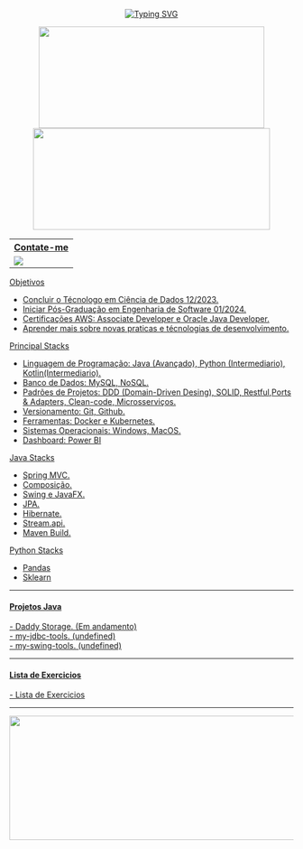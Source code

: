 <div align=center>
 
<a href="https://git.io/typing-svg"><img src="https://readme-typing-svg.demolab.com?font=Fira+Code&size=30&pause=1000&color=FFFFFF&center=true&width=800&lines=Ola%2C+seja+bem+vindo+ao+meu+github.;Eu+sou+Norton+Domingues+Manfr%C3%A9." alt="Typing SVG" /></a>
 
 </div>
  <div align="center">
  <a href="https://github.com/nortonmanfrejr">
  <img height="180em" width="400em" src="https://github-readme-stats.vercel.app/api?username=nortonmanfrejr&show_icons=true&theme=dark&include_all_commits=true&count_private=true"/>
     
   <!-- Most used programming languages -->
  <img height="180em" width="420em" src="https://github-readme-stats.vercel.app/api/top-langs/?username=nortonmanfrejr&layout=compact&langs_count=7&theme=dark"/>
   

<table width="100">
<!--
<tr><th>Projetos desenvolvidos em:</th> <th>Contate-me</th></tr>
<tr>
<td>
<img width="30px" src="https://user-images.githubusercontent.com/93503496/179109018-cc9a7ed6-31e8-4b48-a6b6-424ae0d71cff.png"></img>
<img width="30px" src="https://user-images.githubusercontent.com/93503496/179109369-f65b72e9-b819-426b-a942-a075cc80d88c.png"></img>
<img width="30px" src="https://user-images.githubusercontent.com/93503496/179109578-584bba0e-dc9b-457b-a85e-9f71061eeb0f.png"></img>
</td>
-->
<tr><th>Contate-me</th></tr>
<td>
 <a href="https://www.linkedin.com/in/norton-manfr%C3%A9-8a899b211/">
 <img src="https://img.shields.io/badge/-LinkedIn-%230077B5?style=for-the-badge&logo=linkedin&logoColor=white">
</td>
</tr>
</table>

 </div>
 
 Objetivos <!-- Objetivos para serem realizados em até 2 anos --> 
- Concluir o Técnologo em Ciência de Dados 12/2023.  <!-- Objetivo para 2023-->
- Iniciar Pós-Graduação em Engenharia de Software 01/2024. <!-- Após a conclusão do objetivo anterior -->
- Certificações AWS: Associate Developer e Oracle Java Developer. <!-- Conhecimento ja tenho, so falta $$ -->
- Aprender mais sobre novas praticas e técnologias de desenvolvimento. <!-- Aprendendo sempre -->

Principal Stacks <!-- Principais habilidades técnicas -->
- Linguagem de Programação: Java (Avançado), Python (Intermediario), Kotlin(Intermediario). <!-- Conhecimentos Consideraveis -->
- Banco de Dados: MySQL, NoSQL. <!-- Banco de dados que sou habituado, SGBDs não são considerado -->
- Padrões de Projetos: DDD (Domain-Driven Desing), SOLID, Restful,Ports & Adapters, Clean-code, Microsserviços. <!-- Padrões de Projetos praticados -->
- Versionamento: Git, Github. <!-- Versionamento de Código -->
- Ferramentas: Docker e Kubernetes. <!-- Ferramentas de Conteiners utilizadas, OPENSHIFT esta para ser adicionada -->
- Sistemas Operacionais: Windows, MacOS. <!-- Sistemas operacionais que sou habituado -->
- Dashboard: Power BI <!-- Sem muito a dizer -->
  
<!-- 
Future Stacks 
- Frameworks: Angular, NodeJS
- Cloud-computing: AWS e Azure
- Web developement: HTML, CSS5, JavaScript

-->

Java Stacks
- Spring MVC.
- Composição.
- Swing e JavaFX. <!-- Interface Grafica, essencial para o desenvolvimento do toolkit my-swing-tools. -->
- JPA. 
- Hibernate.
- Stream.api. <!-- Essencial para o habito de programação funcional -->
- Maven Build. <!-- Para criação de arquivos JAR -->

<!--
Kotlin Stacks.
- null
-->

Python Stacks
- Pandas
- Sklearn
 
</div>

<hr>

<div class="java-projects">
  <h4>Projetos Java</h4>
  <a href="https://github.com/nortonmanfrejr/Daddy-Storage-with-Swing"> - Daddy Storage. (Em andamento) <br> <!-- enter in the repository -->
  <a href="https://github.com/nortonmanfrejr/my-jdbc-tools"> - my-jdbc-tools. (undefined) <br> <!-- toolkit facilitador para desenvolvimento com o JDBC -->
  <a href="https://github.com/nortonmanfrejr/my-swing-tools.git"> - my-swing-tools. (undefined) <br> <!-- toolkit facilitador para desenvolver GUI Desktop -->
  <!-- Future Projects -->
  <!-- RPG project requierements gathering -->
  <!-- https://wiki.python.org.br/ListaDeExercicios all task in java-->
  <!-- -->
  
   
 </div>
 
<!-- 
<div class="kotlin-projects">
  <h4>Projetos Kotlin</h4>
  - Daddy Storage for Android
  - https://wiki.python.org.br/ListaDeExercicios all task in kotlin
 </div>
 
-->
   
<!--   
 <div class="py-projects">
  <h4>Projetos Python</h4>
  - Discord Chatbot (Send message if a member enter in game, play music from youtube and video download or convert for mp4)
  - Jobfinder bot ()
  - https://wiki.python.org.br/ListaDeExercicios all task in python
 </div> 
--> 

<!--   
 <div class="web-projects">
  <h4>Projetos Web</h4>
  - null
 </div> 
--> 
 <hr>
   
<div class="programming-exercises"> <!-- Lista de exercicios realizadas para praticar --> 
<!-- all task from https://wiki.python.org.br/ListaDeExercicios references in a repository contains-->
 <h4>Lista de Exercicios</h4>
 <a href="https://github.com/nortonmanfrejr/programming-exercises"> - Lista de Exercicios
</div>
 <hr>
   
 <div align=center> <!-- code consecutive day streak -->
  <a href="https://github.com/nortonmanfrejr"> 
   <img height="220em" width="800em" src="https://streak-stats.demolab.com?user=nortonmanfrejr&theme=dark"/>
   </div>
 

